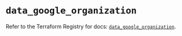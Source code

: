 # `data_google_organization`

Refer to the Terraform Registry for docs: [`data_google_organization`](https://registry.terraform.io/providers/hashicorp/google-beta/6.4.0/docs/data-sources/google_organization).
